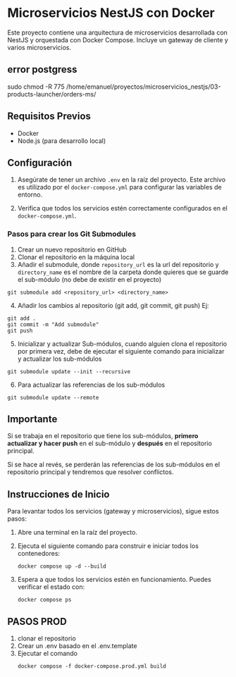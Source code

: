 # Microservicios NestJS con Docker

Este proyecto contiene una arquitectura de microservicios desarrollada con NestJS y orquestada con Docker Compose. Incluye un gateway de cliente y varios microservicios.

## error postgress

sudo chmod -R 775 /home/emanuel/proyectos/microservicios_nestjs/03-products-launcher/orders-ms/

## Requisitos Previos

- Docker
- Node.js (para desarrollo local)

## Configuración

1. Asegúrate de tener un archivo `.env` en la raíz del proyecto. Este archivo es utilizado por el `docker-compose.yml` para configurar las variables de entorno.

2. Verifica que todos los servicios estén correctamente configurados en el `docker-compose.yml`.

### Pasos para crear los Git Submodules

1. Crear un nuevo repositorio en GitHub
2. Clonar el repositorio en la máquina local
3. Añadir el submodule, donde `repository_url` es la url del repositorio y `directory_name` es el nombre de la carpeta donde quieres que se guarde el sub-módulo (no debe de existir en el proyecto)

```
git submodule add <repository_url> <directory_name>
```

4. Añadir los cambios al repositorio (git add, git commit, git push)
   Ej:

```
git add .
git commit -m "Add submodule"
git push
```

5. Inicializar y actualizar Sub-módulos, cuando alguien clona el repositorio por primera vez, debe de ejecutar el siguiente comando para inicializar y actualizar los sub-módulos

```
git submodule update --init --recursive
```

6. Para actualizar las referencias de los sub-módulos

```
git submodule update --remote
```

## Importante

Si se trabaja en el repositorio que tiene los sub-módulos, **primero actualizar y hacer push** en el sub-módulo y **después** en el repositorio principal.

Si se hace al revés, se perderán las referencias de los sub-módulos en el repositorio principal y tendremos que resolver conflictos.

## Instrucciones de Inicio

Para levantar todos los servicios (gateway y microservicios), sigue estos pasos:

1. Abre una terminal en la raíz del proyecto.

2. Ejecuta el siguiente comando para construir e iniciar todos los contenedores:

   ```
   docker compose up -d --build
   ```

3. Espera a que todos los servicios estén en funcionamiento. Puedes verificar el estado con:

   ```
   docker compose ps
   ```

## PASOS PROD

1. clonar el repositorio
2. Crear un .env basado en el .env.template
3. Ejecutar el comando
   ```
   docker compose -f docker-compose.prod.yml build
   ```